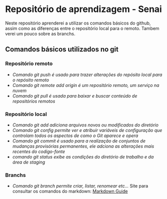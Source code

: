 # Repositório de aprendizagem - Senai
Neste repositório  aprenderei a utilizar os comandos básicos do github, assim como as diferenças entre o repositório local para o remoto.
 Tambem verei um pouco sobre as branchs.

## **Comandos básicos utilizados no git**
### **Repositório remoto**

   -  *Comando git push é usado para trazer alterações do repósito local para o repósito remoto*
   - *Comando git remote add origin é um repositório remoto, um serviço na nuvem*
   - *Comando git pull é usada para baixar e buscar conteúdo de repositórios remotos*
    

### **Repositório local**
   -  *Comando git add adiciona arquivos novos ou modificados do diretório*
   - *Comando git config permite ver e atribuir variáveis de configuração que controlam todos os aspectos de como o Git aparece e opera*
   - *Comando git commit é usado para a realização de conjuntos de mudanças provisórias permanentes, ele adciona as alterações mais recentes do codigo-fonte*
   - *comando git status exibe as condições do diretório de trabalho e da área de staging*
### **Branchs**
  - *Comando git branch permite criar, listar, renomear etc...*
  Site para consultar os comandos do markdown: [Markdown Guide](https://www.markdownguide.org/basic-syntax/)
